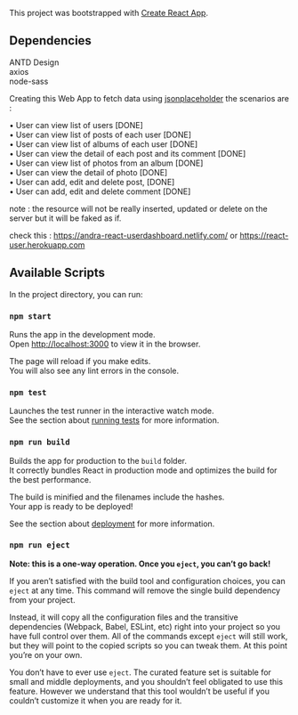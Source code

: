 


This project was bootstrapped with [Create React App](https://github.com/facebook/create-react-app).

## Dependencies 

ANTD Design<br>
axios<br>
node-sass<br>

Creating this Web App to fetch data using [jsonplaceholder](https://jsonplaceholder.typicode.com)
the scenarios are :

• User can view list of users [DONE]<br>
• User can view list of posts of each user [DONE] <br>
• User can view list of albums of each user [DONE] <br>
• User can view the detail of each post and its comment [DONE]<br>
• User can view list of photos from an album [DONE]<br>
• User can view the detail of photo [DONE]<br>
• User can add, edit and delete post, [DONE]<br>
• User can add, edit and delete comment [DONE]<br>

note : the resource will not be really inserted, updated or delete on the server but it will be faked as if.


check this :
https://andra-react-userdashboard.netlify.com/
or
https://react-user.herokuapp.com




## Available Scripts

In the project directory, you can run:

### `npm start`

Runs the app in the development mode.<br>
Open [http://localhost:3000](http://localhost:3000) to view it in the browser.

The page will reload if you make edits.<br>
You will also see any lint errors in the console.

### `npm test`

Launches the test runner in the interactive watch mode.<br>
See the section about [running tests](https://facebook.github.io/create-react-app/docs/running-tests) for more information.

### `npm run build`

Builds the app for production to the `build` folder.<br>
It correctly bundles React in production mode and optimizes the build for the best performance.

The build is minified and the filenames include the hashes.<br>
Your app is ready to be deployed!

See the section about [deployment](https://facebook.github.io/create-react-app/docs/deployment) for more information.

### `npm run eject`

**Note: this is a one-way operation. Once you `eject`, you can’t go back!**

If you aren’t satisfied with the build tool and configuration choices, you can `eject` at any time. This command will remove the single build dependency from your project.

Instead, it will copy all the configuration files and the transitive dependencies (Webpack, Babel, ESLint, etc) right into your project so you have full control over them. All of the commands except `eject` will still work, but they will point to the copied scripts so you can tweak them. At this point you’re on your own.

You don’t have to ever use `eject`. The curated feature set is suitable for small and middle deployments, and you shouldn’t feel obligated to use this feature. However we understand that this tool wouldn’t be useful if you couldn’t customize it when you are ready for it.
